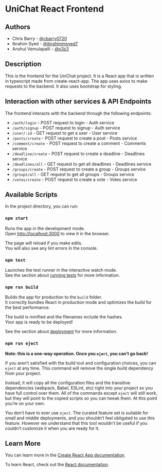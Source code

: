 # UniChat React Frontend

## Authors

-   Chris Barry - [@cbarry0720](https://github.com/cbarry0720)
-   Ibrahim Syed - [@ibrahimmsyed7](https://github.com/ibrahimmsyed7)
-   Anshul Vemulapalli - [@x3z3](https://github.com/x3z3)

## Description

This is the frontend for the UniChat project. It is a React app that is written in typescript made from create-react-app. The app uses axios to make requests to the backend. It also uses bootstrap for styling.

## Interaction with other services & API Endpoints

The frontend interacts with the backend through the following endpoints:

-   `/auth/login` - POST request to login - Auth service
-   `/auth/signup` - POST request to signup - Auth service
-   `/user/:id` - GET request to get a user - User service
-   `/posts/create` - POST request to create a post - Posts service
-   `/comment/create` - POST request to create a comment - Comments service
-   `/deadline/create` - POST request to create a deadline - Deadlines service
-   `/deadlines/all` - GET request to get all deadlines - Deadlines service
-   `/groups/create` - POST request to create a group - Groups service
-   `/groups/all` - GET request to get all groups - Groups service
-   `/votes/create` - POST request to create a vote - Votes service
    <!-- TODO: Add query endpoints -->

## Available Scripts

In the project directory, you can run:

### `npm start`

Runs the app in the development mode.\
Open [http://localhost:3000](http://localhost:3000) to view it in the browser.

The page will reload if you make edits.\
You will also see any lint errors in the console.

### `npm test`

Launches the test runner in the interactive watch mode.\
See the section about [running tests](https://facebook.github.io/create-react-app/docs/running-tests) for more information.

### `npm run build`

Builds the app for production to the `build` folder.\
It correctly bundles React in production mode and optimizes the build for the best performance.

The build is minified and the filenames include the hashes.\
Your app is ready to be deployed!

See the section about [deployment](https://facebook.github.io/create-react-app/docs/deployment) for more information.

### `npm run eject`

**Note: this is a one-way operation. Once you `eject`, you can’t go back!**

If you aren’t satisfied with the build tool and configuration choices, you can `eject` at any time. This command will remove the single build dependency from your project.

Instead, it will copy all the configuration files and the transitive dependencies (webpack, Babel, ESLint, etc) right into your project so you have full control over them. All of the commands except `eject` will still work, but they will point to the copied scripts so you can tweak them. At this point you’re on your own.

You don’t have to ever use `eject`. The curated feature set is suitable for small and middle deployments, and you shouldn’t feel obligated to use this feature. However we understand that this tool wouldn’t be useful if you couldn’t customize it when you are ready for it.

## Learn More

You can learn more in the [Create React App documentation](https://facebook.github.io/create-react-app/docs/getting-started).

To learn React, check out the [React documentation](https://reactjs.org/).

